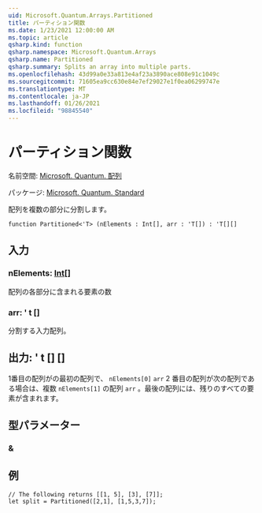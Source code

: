 ```yaml
---
uid: Microsoft.Quantum.Arrays.Partitioned
title: パーティション関数
ms.date: 1/23/2021 12:00:00 AM
ms.topic: article
qsharp.kind: function
qsharp.namespace: Microsoft.Quantum.Arrays
qsharp.name: Partitioned
qsharp.summary: Splits an array into multiple parts.
ms.openlocfilehash: 43d99a0e33a813e4af23a3890ace808e91c1049c
ms.sourcegitcommit: 71605ea9cc630e84e7ef29027e1f0ea06299747e
ms.translationtype: MT
ms.contentlocale: ja-JP
ms.lasthandoff: 01/26/2021
ms.locfileid: "98845540"
---
```

# <a name="partitioned-function"></a>パーティション関数

名前空間: [Microsoft. Quantum. 配列](xref:Microsoft.Quantum.Arrays)

パッケージ: [Microsoft. Quantum. Standard](https://nuget.org/packages/Microsoft.Quantum.Standard)


配列を複数の部分に分割します。

```qsharp
function Partitioned<'T> (nElements : Int[], arr : 'T[]) : 'T[][]
```


## <a name="input"></a>入力

### <a name="nelements--int"></a>nElements: [Int](xref:microsoft.quantum.lang-ref.int)[]

配列の各部分に含まれる要素の数


### <a name="arr--t"></a>arr: ' t []

分割する入力配列。



## <a name="output--t"></a>出力: ' t [] []

1番目の配列がの最初の配列で、 `nElements[0]` `arr` 2 番目の配列が次の配列である場合は、複数 `nElements[1]` の配列 `arr` 。最後の配列には、残りのすべての要素が含まれます。

## <a name="type-parameters"></a>型パラメーター

### <a name="t"></a>&



## <a name="example"></a>例

```qsharp
// The following returns [[1, 5], [3], [7]];
let split = Partitioned([2,1], [1,5,3,7]);
```